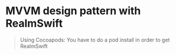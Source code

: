 # MVVM design pattern with RealmSwift

> Using Cocoapods: You have to do a pod install in order to get RealmSwift
